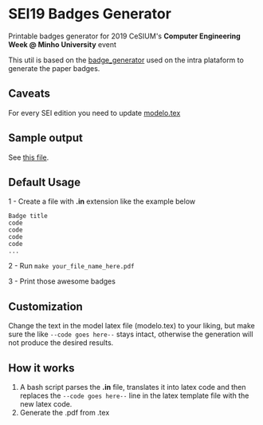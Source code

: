 SEI19 Badges Generator
======================

Printable badges generator for 2019 CeSIUM's **Computer Engineering Week @ Minho University** event

This util is based on the [badge\_generator](https://github.com/cesium/badge_generator) used on the intra plataform to generate the paper badges.

Caveats
------------

For every SEI edition you need to update [modelo.tex](https://github.com/cesium/badge_generator/blob/master/modelo.tex)

Sample output
-------------

See [this file](exemplo.pdf?raw=true).

Default Usage
-------------

1 - Create a file with **.in** extension like the example below
```
Badge title
code
code
code
code
...
```

2 - Run ```make your_file_name_here.pdf```

3 - Print those awesome badges

Customization
-------------

Change the text in the model latex file (modelo.tex) to your liking, but make sure the like ```--code goes here--``` stays intact, otherwise the generation will not produce the desired results.

How it works
------------
1. A bash script parses the **.in** file, translates it into latex code and then replaces the ```--code goes here--``` line in the latex template file with the new latex code.
2. Generate the .pdf from .tex
